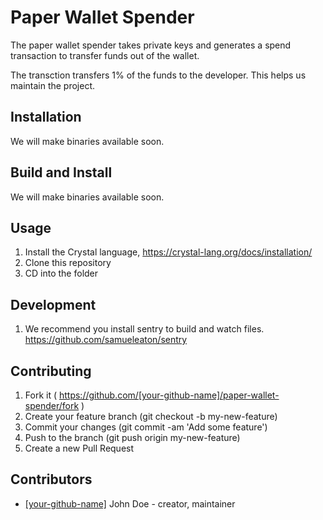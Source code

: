 # Paper Wallet Spender

The paper wallet spender takes private keys and generates a spend transaction to transfer funds out of the wallet.

The transction transfers 1% of the funds to the developer. This helps us maintain the project.

## Installation

We will make binaries available soon.

## Build and Install

We will make binaries available soon.

## Usage

1. Install the Crystal language, https://crystal-lang.org/docs/installation/
2. Clone this repository
3. CD into the folder

## Development

1. We recommend you install sentry to build and watch files. https://github.com/samueleaton/sentry

## Contributing

1. Fork it ( https://github.com/[your-github-name]/paper-wallet-spender/fork )
2. Create your feature branch (git checkout -b my-new-feature)
3. Commit your changes (git commit -am 'Add some feature')
4. Push to the branch (git push origin my-new-feature)
5. Create a new Pull Request

## Contributors

- [[your-github-name]](https://github.com/[your-github-name]) John Doe - creator, maintainer
